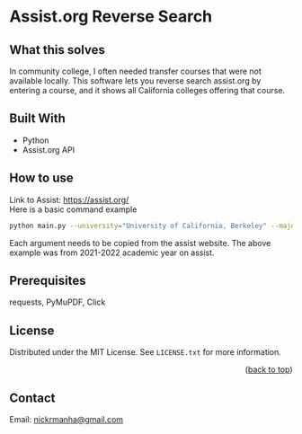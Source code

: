 


# Assist.org Reverse Search

<!-- ABOUT THE PROJECT -->
## What this solves

In community college, I often needed transfer courses that were not available locally. This software lets you reverse search assist.org by entering a course, and it shows all California colleges offering that course. 

## Built With

* Python
* Assist.org API

<!-- GETTING STARTED -->
## How to use
Link to Assist: https://assist.org/  
Here is a basic command example
```bash
python main.py --university="University of California, Berkeley" --major="Computer Science, Lower Division B.A." --course="MATH 54"
```
Each argument needs to be copied from the assist website. The above example was from 2021-2022 academic year on assist. 
## Prerequisites
requests,
PyMuPDF,
Click
<!-- LICENSE -->
## License

Distributed under the MIT License. See `LICENSE.txt` for more information.

<p align="right">(<a href="#readme-top">back to top</a>)</p>



<!-- CONTACT -->
## Contact

Email: nickrmanha@gmail.com
